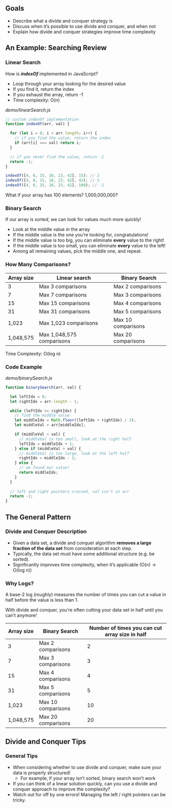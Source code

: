 ## Goals

- Describe what a divide and conquer strategy is
- Discuss when it’s possible to use divide and conquer, and when not
- Explain how divide and conquer strategies improve time complexity

## **An Example: Searching Review**

### **Linear Search**

How is ***indexOf*** implemented in JavaScript?

- Loop through your array looking for the desired value
- If you find it, return the index
- If you exhaust the array, return -1
- Time complexity: O(n)

*demo/linearSearch.js*

```jsx
// custom indexOf implementation
function indexOf(arr, val) {

  for (let i = 0; i < arr.length; i++) {
    // if you find the value, return the index
    if (arr[i] === val) return i;
  }

  // if you never find the value, return -1
  return -1;
}

indexOf([4, 8, 15, 16, 23, 42], 15); // 2
indexOf([4, 8, 15, 16, 23, 42], 42); // 5
indexOf([4, 8, 15, 16, 23, 42], 100); // -1
```

What if your array has 100 elements? 1,000,000,000?

### **Binary Search**

If our array is *sorted*, we can look for values much more quickly!

- Look at the middle value in the array
- If the middle value is the one you’re looking for, congratulations!
- If the middle value is too big, you can eliminate **every** value to the right!
- If the middle value is too small, you can eliminate **every** value to the left!
- Among all remaining values, pick the middle one, and repeat.

### ****How Many Comparisons?****

| Array size | Linear search | Binary Search |
| --- | --- | --- |
| 3 | Max 3 comparisons | Max 2 comparisons |
| 7 | Max 7 comparisons | Max 3 comparisons |
| 15 | Max 15 comparisons | Max 4 comparisons |
| 31 | Max 31 comparisons | Max 5 comparisons |
| 1,023 | Max 1,023 comparisons | Max 10 comparisons |
| 1,048,575 | Max 1,048,575 comparisons | Max 20 comparisons |

Time Complexity: O(log n)

### **Code Example**

*demo/binarySearch.js*

```jsx
function binarySearch(arr, val) {

  let leftIdx = 0;
  let rightIdx = arr.length - 1;

  while (leftIdx <= rightIdx) {
    // find the middle value
    let middleIdx = Math.floor((leftIdx + rightIdx) / 2);
    let middleVal = arr[middleIdx];

    if (middleVal < val) {
      // middleVal is too small, look at the right half
      leftIdx = middleIdx + 1;
    } else if (middleVal > val) {
      // middleVal is too large, look at the left half
      rightIdx = middleIdx - 1;
    } else {
      // we found our value!
      return middleIdx;
    }
  }
  
  // left and right pointers crossed, val isn't in arr
  return -1;
}
```

## **The General Pattern**

### **Divide and Conquer Description**

- Given a data set, a divide and conquer algorithm **removes a large fraction of the data set** from consideration at each step.
- Typically, the data set must have some additional structure (e.g. be sorted).
- Significantly improves time complexity, when it’s applicable (O(n) -> O(log n))

### **Why Logs?**

A base-2 log (roughly) measures the number of times you can cut a value in half before the value is less than 1.

With divide and conquer, you’re often cutting your data set in half until you can’t anymore!

| Array size | Binary Search | Number of times you can cut array size in half |
| --- | --- | --- |
| 3 | Max 2 comparisons | 2 |
| 7 | Max 3 comparisons | 3 |
| 15 | Max 4 comparisons | 4 |
| 31 | Max 5 comparisons | 5 |
| 1,023 | Max 10 comparisons | 10 |
| 1,048,575 | Max 20 comparisons | 20 |

## **Divide and Conquer Tips**

### **General Tips**

- When considering whether to use divide and conquer, make sure your data is properly structured!
    - For example, if your array isn’t sorted, binary search won’t work
- If you can think of a linear solution quickly, can you use a divide and conquer approach to improve the complexity?
- Watch out for off by one errors! Managing the left / right pointers can be tricky.

